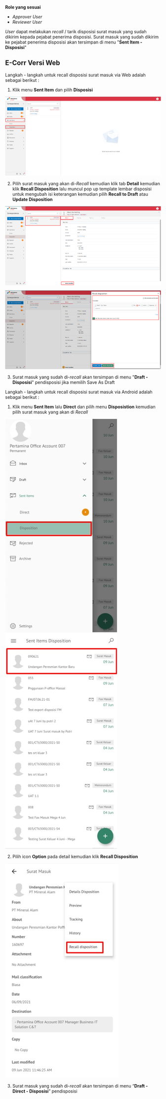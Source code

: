 **Role yang sesuai**

- *Approver User*
- *Reviewer User*

_User_ dapat melakukan _recall_ / tarik disposisi surat masuk yang sudah dikirim kepada pejabat penerima disposisi. Surat masuk yang sudah dikirim ke pejabat penerima disposisi akan tersimpan di menu "**Sent Item - Disposisi**"

## **E-Corr Versi Web**

Langkah - langkah untuk recall disposisi surat masuk via Web adalah sebagai berikut :

1.    Klik menu **Sent Item** dan pilih **Disposisi**

![gambar](SuratMasuk/SM_Web/SM-45.png)

2.    Pilih surat masuk yang akan di-_Recall_ kemudian klik tab **Detail** kemudian klik **Recall Disposition** lalu muncul pop up template lembar disposisi untuk mengubah isi keterangan kemudian pilih **Recall to Draft** atau **Update Disposition** 

![gambar](SuratMasuk/SM_Web/SM-46.png)

![gambar](SuratMasuk/SM_Web/SM-47.png)

3.    Surat masuk yang sudah di-_recall_ akan tersimpan di menu "**Draft - Disposisi**" pendisposisi jika memilih Save As Draft

Langkah - langkah untuk recall disposisi surat masuk via Android adalah sebagai berikut :

1. Klik menu **Sent Item** lalu **Direct** dan pilih menu **Disposistion** kemudian pilih surat masuk yang akan di *Recall*  
   
![gambar](SuratMasuk/SM_Android/Recalldisposisi/02A01.jpg) ![gambar](SuratMasuk/SM_Android/Recalldisposisi/02A02.jpg)

2. Pilih icon **Option** pada detail kemudian klik **Recall Disposition**

![gambar](SuratMasuk/SM_Android/Recalldisposisi/02A03.jpg)

3. Surat masuk yang sudah di-_recall_ akan tersimpan di menu “**Draft - Direct - Disposisi**” pendisposisi
   